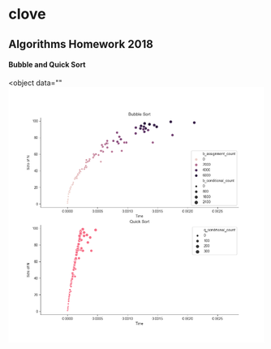 # clove
## Algorithms Homework 2018

#### Bubble and Quick Sort

<object data=""
![](Sorting_graphs.png)
